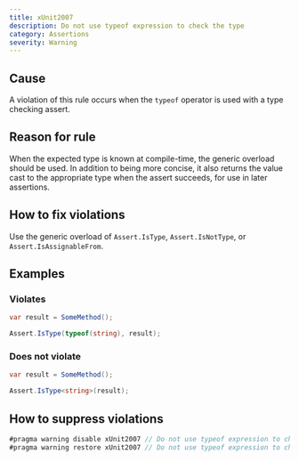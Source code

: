 ```yaml
---
title: xUnit2007
description: Do not use typeof expression to check the type
category: Assertions
severity: Warning
---
```


## Cause

A violation of this rule occurs when the `typeof` operator is used with a type checking assert.

## Reason for rule

When the expected type is known at compile-time, the generic overload should be used. In addition to being more concise, it also returns the value cast to the appropriate type when the assert succeeds, for use in later assertions.

## How to fix violations

Use the generic overload of `Assert.IsType`, `Assert.IsNotType`, or `Assert.IsAssignableFrom`.

## Examples

### Violates

```csharp
var result = SomeMethod();

Assert.IsType(typeof(string), result);
```

### Does not violate

```csharp
var result = SomeMethod();

Assert.IsType<string>(result);
```

## How to suppress violations

```csharp
#pragma warning disable xUnit2007 // Do not use typeof expression to check the type
#pragma warning restore xUnit2007 // Do not use typeof expression to check the type
```
